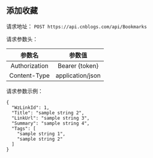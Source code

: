 ## 添加收藏

请求地址：
`POST https://api.cnblogs.com/api/Bookmarks`



请求参数头：

|参数名|参数值|
|:---:|:---:|
|Authorization|Bearer {token}|
|Content-Type|application/json|

请求参数示例：
```
{
  "WzLinkId": 1,
  "Title": "sample string 2",
  "LinkUrl": "sample string 3",
  "Summary": "sample string 4",
  "Tags": [
    "sample string 1",
    "sample string 2"
  ]
}
```




